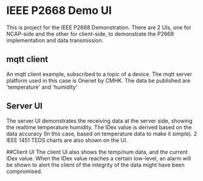 # IEEE P2668 Demo UI
This is project for the IEEE P2668 Demonstration.
There are 2 UIs, one for NCAP-side and the other for client-side, to demonstrate the P2668 implementation and data transmission.

## mqtt client
An mqtt client example, subscribed to a topic of a device.
The mqtt server platform used in this case is Onenet by CMHK.
The data be published are 'temperature' and 'humidity'

## Server UI
The server UI demonstrates the receiving data at the server side, showing the realtime temperature humidity. The IDex value is derived based on the data accuracy (In this case, based on temperature data to make it simple). 2 IEEE 1451 TEDS charts are also shown on the UI.

##Client UI
The client UI also shows the temp/num data, and the current IDex value. When the IDex value reaches a certain low-level, an alarm will be shown to alert the client of the integrity of the data might have been compromised. 



